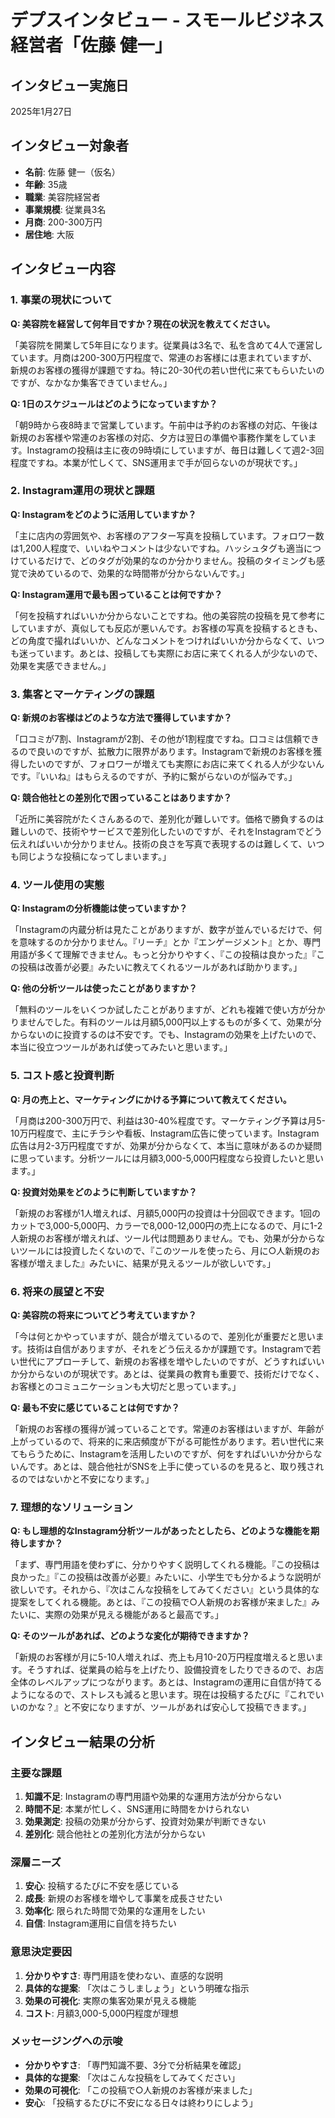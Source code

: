 # デプスインタビュー - スモールビジネス経営者「佐藤 健一」

## インタビュー実施日
2025年1月27日

## インタビュー対象者
- **名前**: 佐藤 健一（仮名）
- **年齢**: 35歳
- **職業**: 美容院経営者
- **事業規模**: 従業員3名
- **月商**: 200-300万円
- **居住地**: 大阪

## インタビュー内容

### 1. 事業の現状について

**Q: 美容院を経営して何年目ですか？現在の状況を教えてください。**

「美容院を開業して5年目になります。従業員は3名で、私を含めて4人で運営しています。月商は200-300万円程度で、常連のお客様には恵まれていますが、新規のお客様の獲得が課題ですね。特に20-30代の若い世代に来てもらいたいのですが、なかなか集客できていません。」

**Q: 1日のスケジュールはどのようになっていますか？**

「朝9時から夜8時まで営業しています。午前中は予約のお客様の対応、午後は新規のお客様や常連のお客様の対応、夕方は翌日の準備や事務作業をしています。Instagramの投稿は主に夜の9時頃にしていますが、毎日は難しくて週2-3回程度ですね。本業が忙しくて、SNS運用まで手が回らないのが現状です。」

### 2. Instagram運用の現状と課題

**Q: Instagramをどのように活用していますか？**

「主に店内の雰囲気や、お客様のアフター写真を投稿しています。フォロワー数は1,200人程度で、いいねやコメントは少ないですね。ハッシュタグも適当につけているだけで、どのタグが効果的なのか分かりません。投稿のタイミングも感覚で決めているので、効果的な時間帯が分からないんです。」

**Q: Instagram運用で最も困っていることは何ですか？**

「何を投稿すればいいか分からないことですね。他の美容院の投稿を見て参考にしていますが、真似しても反応が悪いんです。お客様の写真を投稿するときも、どの角度で撮ればいいか、どんなコメントをつければいいか分からなくて、いつも迷っています。あとは、投稿しても実際にお店に来てくれる人が少ないので、効果を実感できません。」

### 3. 集客とマーケティングの課題

**Q: 新規のお客様はどのような方法で獲得していますか？**

「口コミが7割、Instagramが2割、その他が1割程度ですね。口コミは信頼できるので良いのですが、拡散力に限界があります。Instagramで新規のお客様を獲得したいのですが、フォロワーが増えても実際にお店に来てくれる人が少ないんです。『いいね』はもらえるのですが、予約に繋がらないのが悩みです。」

**Q: 競合他社との差別化で困っていることはありますか？**

「近所に美容院がたくさんあるので、差別化が難しいです。価格で勝負するのは難しいので、技術やサービスで差別化したいのですが、それをInstagramでどう伝えればいいか分かりません。技術の良さを写真で表現するのは難しくて、いつも同じような投稿になってしまいます。」

### 4. ツール使用の実態

**Q: Instagramの分析機能は使っていますか？**

「Instagramの内蔵分析は見たことがありますが、数字が並んでいるだけで、何を意味するのか分かりません。『リーチ』とか『エンゲージメント』とか、専門用語が多くて理解できません。もっと分かりやすく、『この投稿は良かった』『この投稿は改善が必要』みたいに教えてくれるツールがあれば助かります。」

**Q: 他の分析ツールは使ったことがありますか？**

「無料のツールをいくつか試したことがありますが、どれも複雑で使い方が分かりませんでした。有料のツールは月額5,000円以上するものが多くて、効果が分からないのに投資するのは不安です。でも、Instagramの効果を上げたいので、本当に役立つツールがあれば使ってみたいと思います。」

### 5. コスト感と投資判断

**Q: 月の売上と、マーケティングにかける予算について教えてください。**

「月商は200-300万円で、利益は30-40%程度です。マーケティング予算は月5-10万円程度で、主にチラシや看板、Instagram広告に使っています。Instagram広告は月2-3万円程度ですが、効果が分からなくて、本当に意味があるのか疑問に思っています。分析ツールには月額3,000-5,000円程度なら投資したいと思います。」

**Q: 投資対効果をどのように判断していますか？**

「新規のお客様が1人増えれば、月額5,000円の投資は十分回収できます。1回のカットで3,000-5,000円、カラーで8,000-12,000円の売上になるので、月に1-2人新規のお客様が増えれば、ツール代は問題ありません。でも、効果が分からないツールには投資したくないので、『このツールを使ったら、月に○人新規のお客様が増えました』みたいに、結果が見えるツールが欲しいです。」

### 6. 将来の展望と不安

**Q: 美容院の将来についてどう考えていますか？**

「今は何とかやっていますが、競合が増えているので、差別化が重要だと思います。技術は自信がありますが、それをどう伝えるかが課題です。Instagramで若い世代にアプローチして、新規のお客様を増やしたいのですが、どうすればいいか分からないのが現状です。あとは、従業員の教育も重要で、技術だけでなく、お客様とのコミュニケーションも大切だと思っています。」

**Q: 最も不安に感じていることは何ですか？**

「新規のお客様の獲得が減っていることです。常連のお客様はいますが、年齢が上がっているので、将来的に来店頻度が下がる可能性があります。若い世代に来てもらうために、Instagramを活用したいのですが、何をすればいいか分からないんです。あとは、競合他社がSNSを上手に使っているのを見ると、取り残されるのではないかと不安になります。」

### 7. 理想的なソリューション

**Q: もし理想的なInstagram分析ツールがあったとしたら、どのような機能を期待しますか？**

「まず、専門用語を使わずに、分かりやすく説明してくれる機能。『この投稿は良かった』『この投稿は改善が必要』みたいに、小学生でも分かるような説明が欲しいです。それから、『次はこんな投稿をしてみてください』という具体的な提案をしてくれる機能。あとは、『この投稿で○人新規のお客様が来ました』みたいに、実際の効果が見える機能があると最高です。」

**Q: そのツールがあれば、どのような変化が期待できますか？**

「新規のお客様が月に5-10人増えれば、売上も月10-20万円程度増えると思います。そうすれば、従業員の給与を上げたり、設備投資をしたりできるので、お店全体のレベルアップにつながります。あとは、Instagramの運用に自信が持てるようになるので、ストレスも減ると思います。現在は投稿するたびに『これでいいのかな？』と不安になりますが、ツールがあれば安心して投稿できます。」

## インタビュー結果の分析

### 主要な課題
1. **知識不足**: Instagramの専門用語や効果的な運用方法が分からない
2. **時間不足**: 本業が忙しく、SNS運用に時間をかけられない
3. **効果測定**: 投稿の効果が分からず、投資対効果が判断できない
4. **差別化**: 競合他社との差別化方法が分からない

### 深層ニーズ
1. **安心**: 投稿するたびに不安を感じている
2. **成長**: 新規のお客様を増やして事業を成長させたい
3. **効率化**: 限られた時間で効果的な運用をしたい
4. **自信**: Instagram運用に自信を持ちたい

### 意思決定要因
1. **分かりやすさ**: 専門用語を使わない、直感的な説明
2. **具体的な提案**: 「次はこうしましょう」という明確な指示
3. **効果の可視化**: 実際の集客効果が見える機能
4. **コスト**: 月額3,000-5,000円程度が理想

### メッセージングへの示唆
- **分かりやすさ**: 「専門知識不要、3分で分析結果を確認」
- **具体的な提案**: 「次はこんな投稿をしてみてください」
- **効果の可視化**: 「この投稿で○人新規のお客様が来ました」
- **安心**: 「投稿するたびに不安になる日々は終わりにしよう」
